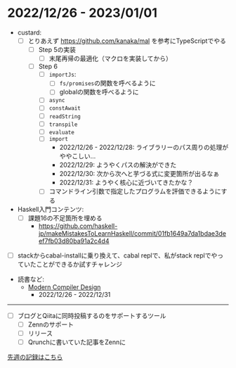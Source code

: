# 2022/12/26 - 2023/01/01

- custard:
    - [ ] とりあえず <https://github.com/kanaka/mal> を参考にTypeScriptでやる
        - [ ] Step 5の実装
            - [ ] 末尾再帰の最適化（マクロを実装してから）
        - [ ] Step 6
            - [ ] `importJs`:
                - [ ] `fs/promises`の関数を呼べるように
                - [ ] globalの関数を呼べるように
            - [ ] `async`
            - [ ] `constAwait`
            - [ ] `readString`
            - [ ] `transpile`
            - [ ] `evaluate`
            - [ ] `import`
                - 2022/12/26 - 2022/12/28: ライブラリーのパス周りの処理がややこしい...
                - 2022/12/29: ようやくパスの解決ができた
                - 2022/12/30: 次から次へと芋づる式に変更箇所が出るなぁ
                - 2022/12/31: ようやく核心に近づいてきたかな？
            - [ ] コマンドライン引数で指定したプログラムを評価できるようにする
- Haskell入門コンテンツ:
    - [ ] 課題16の不足箇所を埋める
        - <https://github.com/haskell-jp/makeMistakesToLearnHaskell/commit/01fb1649a7da1bdae3deef7fb03d80ba91a2c4d4>
- [ ] stackからcabal-installに乗り換えて、cabal replで、私がstack replでやっていたことができるか試すチャレンジ
- 読書など:
    - [Modern Compiler Design](https://www.springer.com/jp/book/9781461446989)
        - 2022/12/26 - 2022/12/31

------

- [ ] ブログとQiitaに同時投稿するのをサポートするツール
    - [ ] Zennのサポート
    - [ ] リリース
    - [ ] Qrunchに書いていた記事をZennに

[先週の記録はこちら](https://github.com/igrep/daily-commits/blob/96264214cabe0c4ec1e9abae1f6f47dd9d89aad3/yesterday.md)
